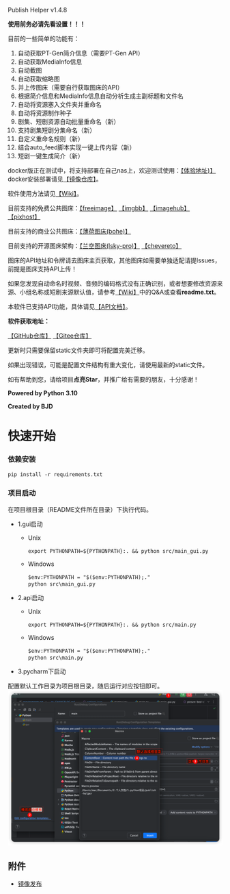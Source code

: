 Publish Helper v1.4.8

**使用前务必请先看设置！！！**

目前的一些简单的功能有：

1. 自动获取PT-Gen简介信息（需要PT-Gen API）
2. 自动获取MediaInfo信息
3. 自动截图
4. 自动获取缩略图
5. 并上传图床（需要自行获取图床的API）
6. 根据简介信息和MediaInfo信息自动分析生成主副标题和文件名
7. 自动将资源塞入文件夹并重命名
8. 自动将资源制作种子
9. 剧集、短剧资源自动批量重命名（新）
10. 支持剧集短剧分集命名（新）
11. 自定义重命名规则（新）
12. 结合auto_feed脚本实现一键上传内容（新）
13. 短剧一键生成简介（新）

docker版正在测试中，将支持部署在自己nas上，欢迎测试使用：[【体验地址)】](http://47.94.40.202:18080/)  
docker安装部署请见[【镜像仓库】](https://hub.docker.com/repository/docker/sertion1126/publish-helper/tags)。

软件使用方法请见[【Wiki】](https://github.com/publish-helper/publish-helper/wiki/Publish-Helper-Wiki)。

目前支持的免费公共图床：[【freeimage】](https://freeimage.host/) [【imgbb】](https://imgbb.com/) [【imagehub】](https://www.imagehub.cc/) [【pixhost】](https://pixhost.to/)

目前支持的商业公共图床：[【薄荷图床(bohe)】](https://zixiaoyun.com/)

目前支持的开源图床架构：[【兰空图床(lsky-pro)】](https://github.com/lsky-org/lsky-pro) [【chevereto】](https://github.com/rodber/chevereto-free)

图床的API地址和令牌请去图床主页获取，其他图床如需要单独适配请提Issues，前提是图床支持API上传！

如果您发现自动命名时视频、音频的编码格式没有正确识别，或者想要修改资源来源、小组名称或短剧来源默认值，请参考[【Wiki】](https://github.com/publish-helper/publish-helper/wiki/Publish-Helper-Wiki)中的Q&A或查看**readme.txt**。

本软件已支持API功能，具体请见[【API文档】](https://apifox.com/apidoc/shared-6d670fb1-eb1f-4431-afdb-29b19fe1ffe1)。

**软件获取地址：**

[【GitHub仓库】](https://github.com/publish-helper/publish-helper/releases) [【Gitee仓库】](https://gitee.com/publish-helper/publish-helper/releases)

更新时只需要保留static文件夹即可将配置完美迁移。

如果出现错误，可能是配置文件结构有重大变化，请使用最新的static文件。

如有帮助到您，请给项目**点亮Star**，并推广给有需要的朋友，十分感谢！

**Powered by Python 3.10**

**Created by BJD**


# 快速开始

### 依赖安装

```
pip install -r requirements.txt
```

### 项目启动

在项目根目录（README文件所在目录）下执行代码。

* 1.gui启动
  * Unix
    ```shell
    export PYTHONPATH=${PYTHONPATH}:. && python src/main_gui.py
    ```
  * Windows
    ```shell
    $env:PYTHONPATH = "$($env:PYTHONPATH);."
    python src\main_gui.py
    ```

* 2.api启动
  * Unix
    ```shell
    export PYTHONPATH=${PYTHONPATH}:. && python src/main.py
    ```
  * Windows
    ```shell
    $env:PYTHONPATH = "$($env:PYTHONPATH);."
    python src\main.py
    ```

* 3.pycharm下启动

配置默认工作目录为项目根目录，随后运行对应按钮即可。
![img.png](docs/img/img.png)

## 附件

- [镜像发布](docs/docker_publish.md)